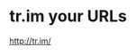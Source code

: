 <!--
id: 183599904
link: http://kevinisom.info/post/183599904/tr-im-your-urls
slug: tr-im-your-urls
date: Wed Sep 09 2009 23:27:23 GMT+1200 (NZST)
raw: {"blog_name":"kevinisom","id":183599904,"post_url":"http://kevinisom.info/post/183599904/tr-im-your-urls","slug":"tr-im-your-urls","type":"link","date":"2009-09-09 11:27:23 GMT","timestamp":1252495643,"state":"published","format":"html","reblog_key":"b9zL90Pt","tags":[],"short_url":"http://tmblr.co/Zw68YyAyOCW","highlighted":[],"feed_item":"http://tr.im/","from_feed_id":"650234","note_count":0,"title":"tr.im your URLs","url":"http://tr.im/","description":""}
publish: 2009-09-09
tags: 
title: tr.im your URLs
-->


tr.im your URLs
===============

<http://tr.im/>

